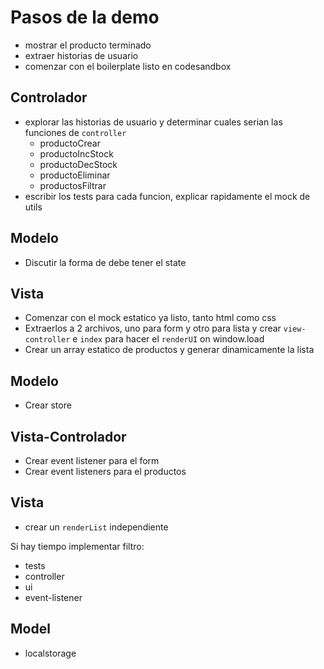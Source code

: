# Pasos de la demo

- mostrar el producto terminado
- extraer historias de usuario 
- comenzar con el boilerplate listo en codesandbox

## Controlador
- explorar las historias de usuario y determinar cuales serian las funciones de `controller`
  - productoCrear
  - productoIncStock
  - productoDecStock
  - productoEliminar
  - productosFiltrar
- escribir los tests para cada funcion, explicar rapidamente el mock de utils

## Modelo
- Discutir la forma de debe tener el state

## Vista
- Comenzar con el mock estatico ya listo, tanto html como css
- Extraerlos a 2 archivos, uno para form y otro para lista y crear `view-controller` e `index` para hacer el `renderUI` on window.load
- Crear un array estatico de productos y generar dinamicamente la lista

## Modelo
- Crear store

## Vista-Controlador
- Crear event listener para el form
- Crear event listeners para el productos

## Vista
- crear un `renderList` independiente

Si hay tiempo implementar filtro:
- tests
- controller
- ui
- event-listener

## Model
- localstorage